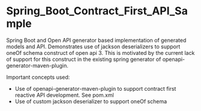 # Spring_Boot_Contract_First_API_Sample
Spring Boot and Open API generator based implementation of generated models and API. 
Demonstrates use of jackson deserializers to support oneOf schema construct of open api 3. This is motivated by the current
lack of support for this construct in the existing spring generator of openapi-generator-maven-plugin.

Important concepts used:

* Use of openapi-generator-maven-plugin to support contract first reactive API development. See pom.xml
* Use of custom jackson deserializer to support oneOf schema
